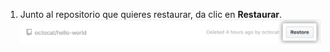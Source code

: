 1. Junto al repositorio que quieres restaurar, da clic en **Restaurar**. ![Botón de restaurar](/assets/images/help/settings/restore-button.png)
